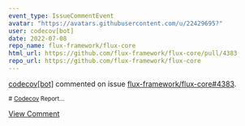 ```yaml
---
event_type: IssueCommentEvent
avatar: "https://avatars.githubusercontent.com/u/22429695?"
user: codecov[bot]
date: 2022-07-08
repo_name: flux-framework/flux-core
html_url: https://github.com/flux-framework/flux-core/pull/4383
repo_url: https://github.com/flux-framework/flux-core
---
```


<a href='https://github.com/codecov[bot]' target='_blank'>codecov[bot]</a> commented on issue <a href='https://github.com/flux-framework/flux-core/pull/4383' target='_blank'>flux-framework/flux-core#4383</a>.

<small># [Codecov](https://codecov.io/gh/flux-framework/flux-core/pull/4383?src=pr&el=h1&utm_medium=referral&utm_source=github&utm_content=comment&utm_campaign=pr+comments&utm_term=flux-framework) Report...</small>

<a href='https://github.com/flux-framework/flux-core/pull/4383' target='_blank'>View Comment</a>